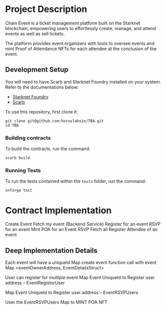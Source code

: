 # Project Description

Chain Event is a ticket management platform built on the Starknet blockchain, empowering users to effortlessly create, manage, and attend events as well as sell tickets.

The platform provides event organizers with tools to oversee events and mint Proof of Attendance NFTs for each attendee at the conclusion of the event.

## Development Setup

You will need to have Scarb and Starknet Foundry installed on your system. Refer to the documentations below:

- [Starknet Foundry](https://foundry-rs.github.io/starknet-foundry/index.html)
- [Scarb](https://docs.swmansion.com/scarb/download.html)

To use this repository, first clone it:

```
git clone git@github.com:horuslabsio/TBA.git
cd TBA
```

### Building contracts

To build the contracts, run the command:

```
scarb build
```

### Running Tests

To run the tests contained within the `tests` folder, run the command:

```
snforge test
```

# Contract Implementation

Create Event
Fetch my event (Backend Service)
Register for an event
RSVP for an event
Mint POA for an Event RSVP
Fetch all Register Attendee of an event

## Deep Implementation Details

Each event will have a uniqueId
Map create event function call with event
Map <eventOwnerAddress, EventDetailsStruct>

User can register for multiple event
Map Event UniqueId to Register user address – EventRegisterUser

Map Event UniqueId to Register user address – EventRSVPUsers

User the EventRSVPUsers Map to MINT POA NFT
